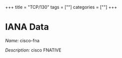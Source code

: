 +++
title = "TCP/130"
tags = [""]
categories = [""]
+++

# IANA Data

_Name:_ cisco-fna

_Description:_ cisco FNATIVE

